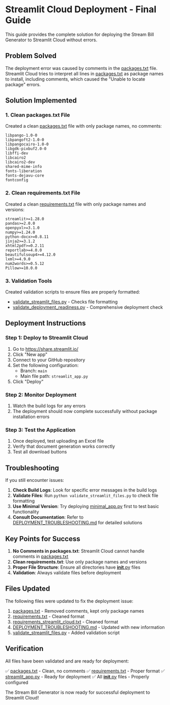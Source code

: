 # Streamlit Cloud Deployment - Final Guide

This guide provides the complete solution for deploying the Stream Bill Generator to Streamlit Cloud without errors.

## Problem Solved

The deployment error was caused by comments in the [packages.txt](file://c:\Users\Rajkumar\Stream-Bill-generator-main\packages.txt) file. Streamlit Cloud tries to interpret all lines in [packages.txt](file://c:\Users\Rajkumar\Stream-Bill-generator-main\packages.txt) as package names to install, including comments, which caused the "Unable to locate package" errors.

## Solution Implemented

### 1. Clean packages.txt File

Created a clean [packages.txt](file://c:\Users\Rajkumar\Stream-Bill-generator-main\packages.txt) file with only package names, no comments:

```
libpango-1.0-0
libpangoft2-1.0-0
libpangocairo-1.0-0
libgdk-pixbuf2.0-0
libffi-dev
libcairo2
libcairo2-dev
shared-mime-info
fonts-liberation
fonts-dejavu-core
fontconfig
```

### 2. Clean requirements.txt File

Created a clean [requirements.txt](file://c:\Users\Rajkumar\Stream-Bill-generator-main\requirements.txt) file with only package names and versions:

```
streamlit>=1.28.0
pandas>=2.0.0
openpyxl>=3.1.0
numpy>=1.24.0
python-docx>=0.8.11
jinja2>=3.1.2
xhtml2pdf>=0.2.11
reportlab>=4.0.0
beautifulsoup4>=4.12.0
lxml>=4.9.0
num2words>=0.5.12
Pillow>=10.0.0
```

### 3. Validation Tools

Created validation scripts to ensure files are properly formatted:
- [validate_streamlit_files.py](file://c:\Users\Rajkumar\Stream-Bill-generator-main\validate_streamlit_files.py) - Checks file formatting
- [validate_deployment_readiness.py](file://c:\Users\Rajkumar\Stream-Bill-generator-main\validate_deployment_readiness.py) - Comprehensive deployment check

## Deployment Instructions

### Step 1: Deploy to Streamlit Cloud

1. Go to https://share.streamlit.io/
2. Click "New app"
3. Connect to your GitHub repository
4. Set the following configuration:
   - Branch: `main`
   - Main file path: `streamlit_app.py`
5. Click "Deploy"

### Step 2: Monitor Deployment

1. Watch the build logs for any errors
2. The deployment should now complete successfully without package installation errors

### Step 3: Test the Application

1. Once deployed, test uploading an Excel file
2. Verify that document generation works correctly
3. Test all download buttons

## Troubleshooting

If you still encounter issues:

1. **Check Build Logs**: Look for specific error messages in the build logs
2. **Validate Files**: Run `python validate_streamlit_files.py` to check file formatting
3. **Use Minimal Version**: Try deploying [minimal_app.py](file://c:\Users\Rajkumar\Stream-Bill-generator-main\minimal_app.py) first to test basic functionality
4. **Consult Documentation**: Refer to [DEPLOYMENT_TROUBLESHOOTING.md](file://c:\Users\Rajkumar\Stream-Bill-generator-main\DEPLOYMENT_TROUBLESHOOTING.md) for detailed solutions

## Key Points for Success

1. **No Comments in packages.txt**: Streamlit Cloud cannot handle comments in [packages.txt](file://c:\Users\Rajkumar\Stream-Bill-generator-main\packages.txt)
2. **Clean requirements.txt**: Use only package names and versions
3. **Proper File Structure**: Ensure all directories have [__init__.py](file://c:\Users\Rajkumar\Stream-Bill-generator-main\app\__init__.py) files
4. **Validation**: Always validate files before deployment

## Files Updated

The following files were updated to fix the deployment issue:

1. [packages.txt](file://c:\Users\Rajkumar\Stream-Bill-generator-main\packages.txt) - Removed comments, kept only package names
2. [requirements.txt](file://c:\Users\Rajkumar\Stream-Bill-generator-main\requirements.txt) - Cleaned format
3. [requirements_streamlit_cloud.txt](file://c:\Users\Rajkumar\Stream-Bill-generator-main\requirements_streamlit_cloud.txt) - Cleaned format
4. [DEPLOYMENT_TROUBLESHOOTING.md](file://c:\Users\Rajkumar\Stream-Bill-generator-main\DEPLOYMENT_TROUBLESHOOTING.md) - Updated with new information
5. [validate_streamlit_files.py](file://c:\Users\Rajkumar\Stream-Bill-generator-main\validate_streamlit_files.py) - Added validation script

## Verification

All files have been validated and are ready for deployment:

✅ [packages.txt](file://c:\Users\Rajkumar\Stream-Bill-generator-main\packages.txt) - Clean, no comments
✅ [requirements.txt](file://c:\Users\Rajkumar\Stream-Bill-generator-main\requirements.txt) - Proper format
✅ [streamlit_app.py](file://c:\Users\Rajkumar\Stream-Bill-generator-main\streamlit_app.py) - Ready for deployment
✅ All [__init__.py](file://c:\Users\Rajkumar\Stream-Bill-generator-main\app\__init__.py) files - Properly configured

The Stream Bill Generator is now ready for successful deployment to Streamlit Cloud!